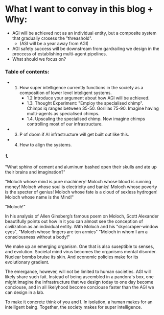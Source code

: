 # What I want to convay in this blog + Why:
- AGI will be achieved not as an individual entity, but a composite system that gradually crosess the "threashold".
   - (ASI will be a year away from AGI)
- AGI safety success will be downstream from gardrailing we design in the proccess of establishing multi-agent pipelines.
- What should we focus on?

### Table of contents: 
- 1. How super intelligence currently functions in the society as a composition of lower level inteligent systems.
     - 1.2 Introduce your argument about how AGI will be achieved.
     - 1.3. Thought Experiment: "Employ the specialised chimp". Chimps iq ranges between 35-50. Gorillas 75-90. Imagine having multi-agents as specialised chimps. 
     - 1.4. Upscaling the specialised chimp. Now imagine chimps controlling most of our infrastructure. 
- 3. P of doom if AI infrastructure will get built out like this.
- 4. How to align the systems.

  
#### _1._
"What sphinx of cement and aluminum bashed open their skulls and ate up their brains and imagination?"

"Moloch whose mind is pure machinery! Moloch whose blood is running money! Moloch whose soul is electricity and banks! Moloch whose poverty is the specter of genius! Moloch whose fate is a cloud of sexless hydrogen! Moloch whose name is the Mind!"

"Moloch!"

In his analysis of Allen Ginsberg’s famous poem on Moloch, Scott Alexander beautifully points out how in it you can almost see the conception of civilization as an individual entity. With Moloch and his "skyscraper-window eyes", "Moloch whose fingers are ten armies" "Moloch in whom I am a consciousness without a body!" 

We make up an emerging organism. One that is also suseptible to senses, and evolution. Societal mind virus becomes the organisms mental disorder. Nuclear bombs bruise its skin. And economic policies make for its evolutionary gradient.

The emergance, however, will not be limited to human societies. AGI will likely share such fait. Instead of being ascembled in a pandora's box, one might imagine the infrastructure that we design today to one day become conciouse, and in all likelyhood become conciouse faster than the AGI we can design in a lab.

To make it concrete think of you and I. In isolation, a human makes for an intelligent being. Together, the society makes for super intelligence.
